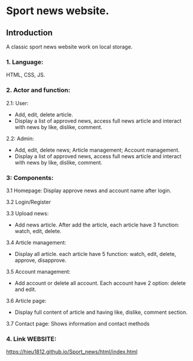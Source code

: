 # Sport news website.
## Introduction
A classic sport news website work on local storage.
### 1. Language: 
HTML, CSS, JS.
### 2. Actor and function:
2.1: User:
+ Add, edit, delete article.
+ Display a list of approved news, access full news article and interact with news by like, dislike, comment.
  
2.2: Admin:

+ Add, edit, delete news; Article management; Account management.
+ Display a list of approved news, access full news article and interact with news by like, dislike, comment.
  
### 3: Components:

3.1 Homepage: Display approve news and account name after login.

3.2 Login/Register

3.3 Upload news:
- Add news article. After add the article, each article have 3 function: watch, edit, delete.
  
3.4 Article management:
- Display all article. each article have 5 function: watch, edit, delete, approve, disapprove.
  
3.5 Account management:
- Add account or delete all account. Each account have 2 option: delete and edit.
  
3.6 Article page:
- Display full content of article and having like, dislike, comment section.
  
3.7 Contact page: Shows information and contact methods

### 4. Link WEBSITE: 
https://hieu1812.github.io/Sport_news/html/index.html
